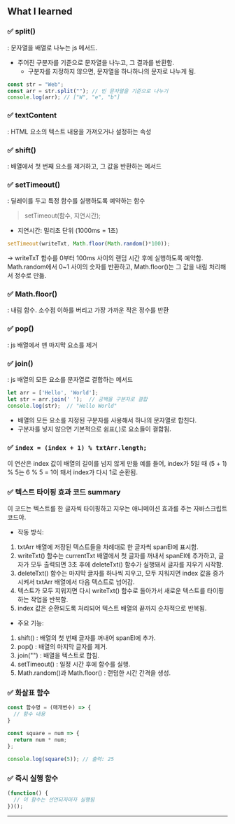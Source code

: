 ## What I learned

### ✅ split()
: 문자열을 배열로 나누는 js 메서드.
- 주어진 구분자를 기준으로 문자열을 나누고, 그 결과를 반환함.
  - 구분자를 지정하지 않으면, 문자열을 하나하나의 문자로 나누게 됨.

```javascript
const str = "Web";
const arr = str.split(""); // 빈 문자열을 기준으로 나누기
console.log(arr); // ["W", "e", "b"]
```
### ✅ textContent
: HTML 요소의 텍스트 내용을 가져오거나 설정하는 속성

### ✅ shift()
: 배열에서 첫 번째 요소를 제거하고, 그 값을 반환하는 메서드

### ✅ setTimeout()
: 딜레이를 두고 특정 함수를 실행하도록 예약하는 함수
>setTimeout(함수, 지연시간);
- 지연시간: 밀리초 단위 (1000ms = 1초)

```javascript
setTimeout(writeTxt, Math.floor(Math.random()*100));
```
-> writeTxT 함수를 0부터 100ms 사이의 랜덤 시간 후에 실행하도록 예약함.
Math.random에서 0~1 사이의 숫자를 반환하고, Math.floor()는 그 값을 내림 처리해서 정수로 만듦.

### ✅ Math.floor()
: 내림 함수. 소수점 이하를 버리고 가장 가까운 작은 정수를 반환

### ✅ pop()
: js 배열에서 맨 마지막 요소를 제거 

### ✅ join()
: js 배열의 모든 요소를 문자열로 결합하는 메서드

```javascript
let arr = ['Hello', 'World'];
let str = arr.join(' ');  // 공백을 구분자로 결합
console.log(str);  // "Hello World"

```
- 배열의 모든 요소를 지정된 구분자를 사용해서 하나의 문자열로 합친다. 
- 구분자를 넣지 않으면 기본적으로 쉼표(,)로 요소들이 결합됨.

### ✅ `index = (index + 1) % txtArr.length;`
이 연산은 index 값이 배열의 길이를 넘지 않게 만듦
예를 들어, index가 5일 때 (5 + 1) % 5는 6 % 5 = 1이 돼서 index가 다시 1로 순환됨.

### ✅ 텍스트 타이핑 효과 코드 summary
이 코드는 텍스트를 한 글자씩 타이핑하고 지우는 애니메이션 효과를 주는 자바스크립트 코드야.

- 작동 방식:
1. txtArr 배열에 저장된 텍스트들을 차례대로 한 글자씩 spanEl에 표시함.
2. writeTxt() 함수는 currentTxt 배열에서 첫 글자를 꺼내서 spanEl에 추가하고, 글자가 모두 출력되면 3초 후에 deleteTxt() 함수가 실행돼서 글자를 지우기 시작함.
3. deleteTxt() 함수는 마지막 글자를 하나씩 지우고, 모두 지워지면 index 값을 증가시켜서 txtArr 배열에서 다음 텍스트로 넘어감.
4. 텍스트가 모두 지워지면 다시 writeTxt() 함수로 돌아가서 새로운 텍스트를 타이핑하는 작업을 반복함.
5. index 값은 순환되도록 처리되어 텍스트 배열의 끝까지 순차적으로 반복됨.

- 주요 기능:
1. shift() : 배열의 첫 번째 글자를 꺼내어 spanEl에 추가.
2. pop() : 배열의 마지막 글자를 제거.
3. join("") : 배열을 텍스트로 합침.
4. setTimeout() : 일정 시간 후에 함수를 실행.
5. Math.random()과 Math.floor() : 랜덤한 시간 간격을 생성.


### ✅ 화살표 함수
```javascript
const 함수명 = (매개변수) => { 
  // 함수 내용
}
```

```javascript
const square = num => {
  return num * num;
};

console.log(square(5)); // 출력: 25

```

### ✅ 즉시 실행 함수
```javascript
(function() {
  // 이 함수는 선언되자마자 실행됨
})();
```
---

